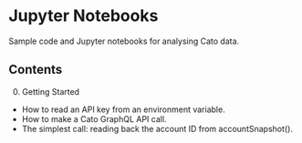 # Jupyter Notebooks
Sample code and Jupyter notebooks for analysing Cato data.

## Contents

0. Getting Started
* How to read an API key from an environment variable.
* How to make a Cato GraphQL API call.
* The simplest call: reading back the account ID from accountSnapshot().